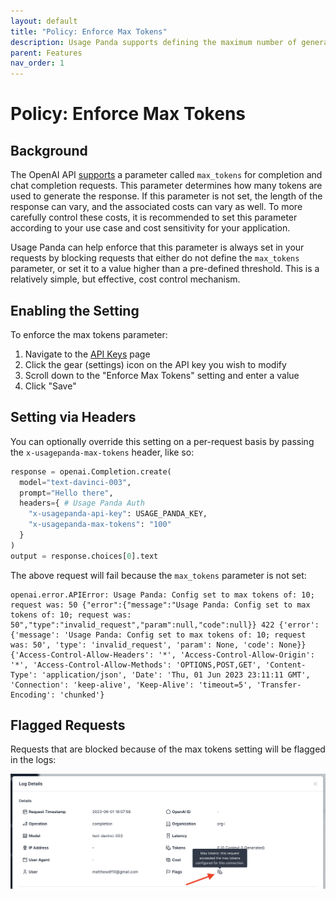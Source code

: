 ```yaml
---
layout: default
title: "Policy: Enforce Max Tokens"
description: Usage Panda supports defining the maximum number of generation tokens to be consumed in a completion.
parent: Features
nav_order: 1
---
```


# Policy: Enforce Max Tokens

## Background
The OpenAI API [supports](https://platform.openai.com/docs/api-reference/completions/create#completions/create-max_tokens) a parameter called `max_tokens` for completion and chat completion requests. This parameter determines how many tokens are used to generate the response. If this parameter is not set, the length of the response can vary, and the associated costs can vary as well. To more carefully control these costs, it is recommended to set this parameter according to your use case and cost sensitivity for your application.

Usage Panda can help enforce that this parameter is always set in your requests by blocking requests that either do not define the `max_tokens` parameter, or set it to a value higher than a pre-defined threshold. This is a relatively simple, but effective, cost control mechanism.

## Enabling the Setting
To enforce the max tokens parameter:

1. Navigate to the [API Keys](https://app.usagepanda.com/connections) page
2. Click the gear (settings) icon on the API key you wish to modify
3. Scroll down to the "Enforce Max Tokens" setting and enter a value
4. Click "Save"

## Setting via Headers
You can optionally override this setting on a per-request basis by passing the `x-usagepanda-max-tokens` header, like so:

```python
response = openai.Completion.create(
  model="text-davinci-003",
  prompt="Hello there",
  headers={ # Usage Panda Auth
    "x-usagepanda-api-key": USAGE_PANDA_KEY,
    "x-usagepanda-max-tokens": "100"
  }
)
output = response.choices[0].text
```

The above request will fail because the `max_tokens` parameter is not set:

```
openai.error.APIError: Usage Panda: Config set to max tokens of: 10; request was: 50 {"error":{"message":"Usage Panda: Config set to max tokens of: 10; request was: 50","type":"invalid_request","param":null,"code":null}} 422 {'error': {'message': 'Usage Panda: Config set to max tokens of: 10; request was: 50', 'type': 'invalid_request', 'param': None, 'code': None}} {'Access-Control-Allow-Headers': '*', 'Access-Control-Allow-Origin': '*', 'Access-Control-Allow-Methods': 'OPTIONS,POST,GET', 'Content-Type': 'application/json', 'Date': 'Thu, 01 Jun 2023 23:11:11 GMT', 'Connection': 'keep-alive', 'Keep-Alive': 'timeout=5', 'Transfer-Encoding': 'chunked'}
```

## Flagged Requests

Requests that are blocked because of the max tokens setting will be flagged in the logs:

![Usage Panda Max Tokens Flag](../assets/images/usage-panda-max-tokens-flag.png)
